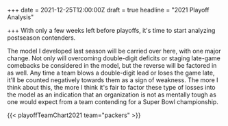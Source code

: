 +++
date = 2021-12-25T12:00:00Z
draft = true
headline = "2021 Playoff Analysis"

+++
With only a few weeks left before playoffs, it's time to start analyzing postseason contenders.

The model I developed last season will be carried over here, with one major change. Not only will overcoming double-digit deficits or staging late-game comebacks be considered in the model, but the reverse will be factored in as well. Any time a team blows a double-digit lead or loses the game late, it'll be counted negatively towards them as a sign of weakness. The more I think about this, the more I think it's fair to factor these type of losses into the model as an indication that an organization is not as mentally tough as one would expect from a team contending for a Super Bowl championship.

{{< playoffTeamChart2021 team="packers" >}}
